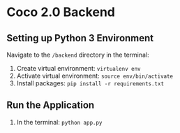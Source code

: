 # Coco 2.0 Backend  

## Setting up Python 3 Environment

Navigate to the `/backend` directory in the terminal:  

1. Create virtual environment: `virtualenv env`
2. Activate virtual environment: `source env/bin/activate`
3. Install packages: `pip install -r requirements.txt`

## Run the Application

1. In the terminal: `python app.py`
